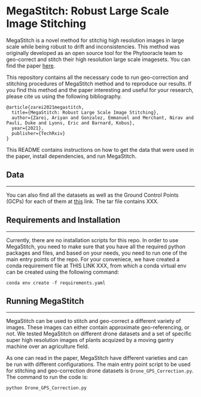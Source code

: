 # MegaStitch: Robust Large Scale Image Stitching

MegaStitch is a novel method for stitchig high resolution images in large scale while being robust to drift and inconsistencies. This method was originally developed as an open source tool for the Phytooracle team to geo-correct and stitch their high resolution large scale imagesets. You can find the paper [here](https://www.researchgate.net/profile/Ariyan-Zarei/publication/354153722_MegaStitch_Robust_Large_Scale_Image_Stitching/links/612803a70360302a005f3d62/MegaStitch-Robust-Large-Scale-Image-Stitching.pdf). 

This repository contains all the necessary code to run geo-correction and stitching procedures of MegaStitch method and to reproduce our results. If you find this method and the paper interesting and useful for your research, please cite us using the following bibliography. 

```
@article{zarei2021megastitch,
  title={MegaStitch: Robust Large Scale Image Stitching},
  author={Zarei, Ariyan and Gonzalez, Emmanuel and Merchant, Nirav and Pauli, Duke and Lyons, Eric and Barnard, Kobus},
  year={2021},
  publisher={TechRxiv}
}

```

This README contains instructions on how to get the data that were used in the paper, install dependencies, and run MegaStitch. 

## Data
<hr>

You can also find all the datasets as well as the Ground Control Points (GCPs) for each of them at [this](https://data.cyverse.org/dav-anon/iplant/projects/phytooracle/papers/MegaStitch/megastitch_data.tar) link. The tar file contains XXX.

## Requirements and Installation
<hr>

Currently, there are no installation scripts for this repo. In order to use MegaStitch, you need to make sure that you have all the required python packages and files, and based on your needs, you need to run one of the main entry points of the repo. For your conveniece, we have created a conda requirement file at THIS LINK XXX, from which a conda virtual env can be created using the following command:

```
conda env create -f requirements.yaml
```

## Running MegaStitch
<hr>

MegaStitch can be used to stitch and geo-correct a different variety of images. These images can either contain approximate geo-referencing, or not. We tested MegaStitch on different drone datasets and a set of specific super high resolution images of plants acquized by a moving gantry machine over an agriculture field. 

As one can read in the paper, MegaStitch have different varieties and can be run with different configurations. The main entry point script to be used for stitching and geo-correction drone datasets is `Drone_GPS_Correction.py`. The command to run the code is:

```
python Drone_GPS_Correction.py 
```